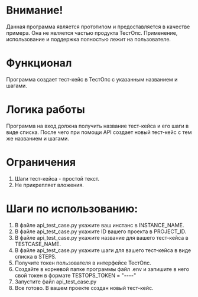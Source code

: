 # Внимание!
Данная программа является прототипом и предоставляется в качестве примера. 
Она не является частью продукта ТестОпс. 
Применение, использование и поддержка полностью лежит на пользователе.

# Функционал
Программа создает тест-кейс в ТестОпс с указанным названием и шагами.

# Логика работы
Программа на вход должна получить название тест-кейса и его шаги в виде списка.
После чего при помощи API создает новый тест-кейс с тем же названием и шагами.

# Ограничения
1. Шаги тест-кейса - простой текст.
2. Не прикрепляет вложения.

# Шаги по использованию:
1. В файле api_test_case.py укажите ваш инстанс в INSTANCE_NAME.
2. В файле api_test_case.py укажите ID вашего проекта в PROJECT_ID.
3. В файле api_test_case.py укажите название для вашего тест-кейса в TESTCASE_NAME.
4. В файле api_test_case.py укажите шаги для вашего тест-кейса в виде списка в STEPS.
5. Получите токен пользователя в интерфейсе ТестОпс.
6. Создайте в корневой папке программы файл .env и запишите в него свой токен в формате TESTOPS_TOKEN = "********-****-****-****-************"
7. Запустите файл api_test_case.py
8. Все готово. В вашем проекте создан новый тест-кейс. 